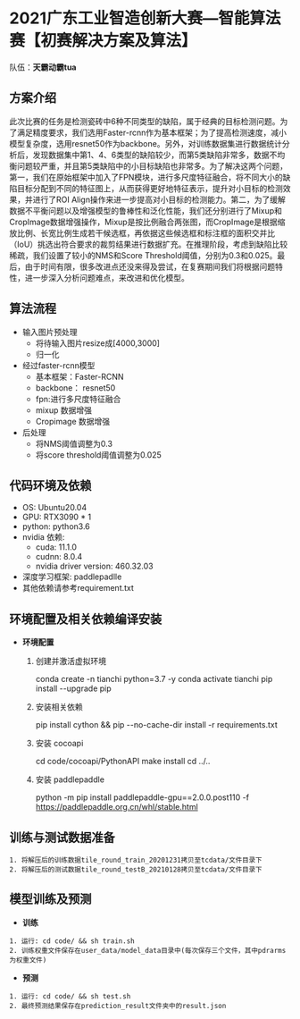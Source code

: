 
# 2021广东工业智造创新大赛—智能算法赛【初赛解决方案及算法】 

队伍：**天霸动霸tua**

## 方案介绍
此次比赛的任务是检测瓷砖中6种不同类型的缺陷，属于经典的目标检测问题。为了满足精度要求，我们选用Faster-rcnn作为基本框架；为了提高检测速度，减小模型复杂度，选用resnet50作为backbone。另外，对训练数据集进行数据统计分析后，发现数据集中第1、4、6类型的缺陷较少，而第5类缺陷非常多，数据不均衡问题较严重，并且第5类缺陷中的小目标缺陷也非常多。为了解决这两个问题，第一，我们在原始框架中加入了FPN模块，进行多尺度特征融合，将不同大小的缺陷目标分配到不同的特征图上，从而获得更好地特征表示，提升对小目标的检测效果，并进行了ROI Align操作来进一步提高对小目标的检测能力。第二，为了缓解数据不平衡问题以及增强模型的鲁棒性和泛化性能，我们还分别进行了Mixup和CropImage数据增强操作，Mixup是按比例融合两张图，而CropImage是根据缩放比例、长宽比例生成若干候选框，再依据这些候选框和标注框的面积交并比（IoU）挑选出符合要求的裁剪结果进行数据扩充。在推理阶段，考虑到缺陷比较稀疏，我们设置了较小的NMS和Score Threshold阈值，分别为0.3和0.025。最后，由于时间有限，很多改进点还没来得及尝试，在复赛期间我们将根据问题特性，进一步深入分析问题难点，来改进和优化模型。
## 算法流程
+ 输入图片预处理
    - 将待输入图片resize成[4000,3000]
    - 归一化
+ 经过faster-rcnn模型
    - 基本框架：Faster-RCNN
    - backbone： resnet50
    - fpn:进行多尺度特征融合
    - mixup 数据增强
    - Cropimage 数据增强
+ 后处理
    - 将NMS阈值调整为0.3
    - 将score threshold阈值调整为0.025


## 代码环境及依赖

+ OS: Ubuntu20.04
+ GPU: RTX3090 * 1
+ python: python3.6
+ nvidia 依赖:
   - cuda: 11.1.0
   - cudnn: 8.0.4
   - nvidia driver version: 460.32.03
+ 深度学习框架: paddlepadlle
+ 其他依赖请参考requirement.txt

## 环境配置及相关依赖编译安装

- **环境配置**

   1. 创建并激活虚拟环境
   
        conda create -n tianchi python=3.7 -y
        conda activate tianchi
	pip install --upgrade pip
	
   2. 安装相关依赖
   
        pip install cython && pip --no-cache-dir install -r requirements.txt
	
   3. 安装 cocoapi
   
        cd code/cocoapi/PythonAPI
	make install
	cd ../..
	
   4. 安装 paddlepaddle
   
        python -m pip install paddlepaddle-gpu==2.0.0.post110 -f https://paddlepaddle.org.cn/whl/stable.html
	
## 训练与测试数据准备

   	1. 将解压后的训练数据tile_round_train_20201231拷贝至tcdata/文件目录下
   	2. 将解压后的测试数据tile_round_testB_20210128拷贝至tcdata/文件目录下
   
## 模型训练及预测
   - **训练**
   
	1. 运行: cd code/ && sh train.sh
   	2. 训练权重文件保存在user_data/model_data目录中(每次保存三个文件，其中pdrarms为权重文件)
	

   - **预测**
   
	1. 运行: cd code/ && sh test.sh	
   	2. 最终预测结果保存在prediction_result文件夹中的result.json
   
   

